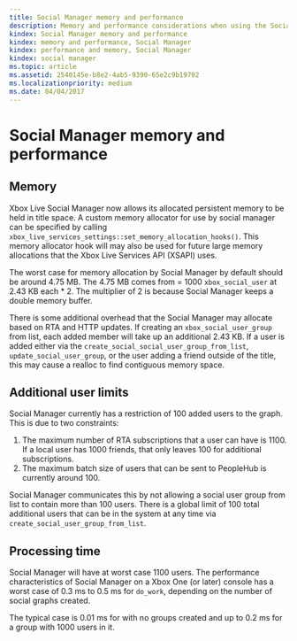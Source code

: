 ```yaml
---
title: Social Manager memory and performance
description: Memory and performance considerations when using the Social Manager API.
kindex: Social Manager memory and performance
kindex: memory and performance, Social Manager
kindex: performance and memory, Social Manager
kindex: social manager
ms.topic: article
ms.assetid: 2540145e-b8e2-4ab5-9390-65e2c9b19792
ms.localizationpriority: medium
ms.date: 04/04/2017
---
```


# Social Manager memory and performance


## Memory

Xbox Live Social Manager now allows its allocated persistent memory to be held in title space.
A custom memory allocator for use by social manager can be specified by calling `xbox_live_services_settings::set_memory_allocation_hooks()`.
This memory allocator hook will may also be used for future large memory allocations that the Xbox Live Services API (XSAPI) uses.

The worst case for memory allocation by Social Manager by default should be around 4.75 MB.
The 4.75 MB comes from = 1000 `xbox_social_user` at 2.43 KB each * 2.
The multiplier of 2 is because Social Manager keeps a double memory buffer.

There is some additional overhead that the Social Manager may allocate based on RTA and HTTP updates.
If creating an `xbox_social_user_group` from list, each added member will take up an additional 2.43 KB.
If a user is added either via the `create_social_social_user_group_from_list`, `update_social_user_group`, or the user adding a friend outside of the title, this may cause a realloc to find contiguous memory space.


## Additional user limits

Social Manager currently has a restriction of 100 added users to the graph.
This is due to two constraints:
1. The maximum number of RTA subscriptions that a user can have is 1100. If a local user has 1000 friends, that only leaves 100 for additional subscriptions.
2. The maximum batch size of users that can be sent to PeopleHub is currently around 100.

Social Manager communicates this by not allowing a social user group from list to contain more than 100 users.
There is a global limit of 100 total additional users that can be in the system at any time via `create_social_user_group_from_list`.


## Processing time

Social Manager will have at worst case 1100 users.
The performance characteristics of Social Manager on a Xbox One (or later) console has a worst case of 0.3 ms to 0.5 ms for `do_work`, depending on the number of social graphs created.

The typical case is 0.01 ms for with no groups created and up to 0.2 ms for a group with 1000 users in it.
